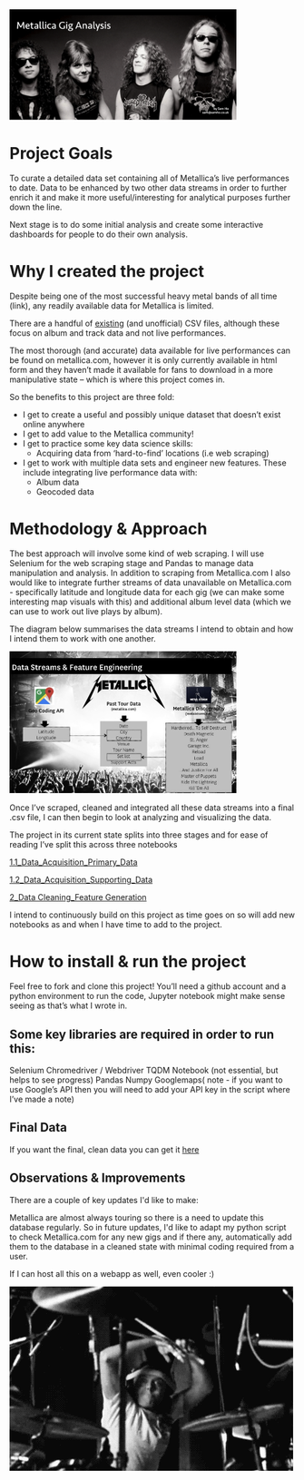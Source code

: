 <img src='Assets/readme.png' style="width: 400px;">

# Project Goals

To curate a detailed data set containing all of Metallica’s live performances to date. Data to be enhanced by two other data streams in order to further enrich it and make it more useful/interesting for analytical purposes further down the line. 

Next stage is to do some initial analysis and create some interactive dashboards for people to do their own analysis.

# Why I created the project 

Despite being one of the most successful heavy metal bands of all time (link), any readily available data for Metallica is limited. 

There are a handful of [existing](https://www.kaggle.com/conklindata/metallica-song-catalog/version/1) (and unofficial) CSV files, although these focus on album and track data and not live performances.

The most thorough (and accurate) data available for live performances can be found on metallica.com, however it is only currently available in html form and they haven’t made it available for fans to download in a more manipulative state – which is where this project comes in.

So the benefits to this project are three fold:

  - I get to create a useful and possibly unique dataset that doesn’t exist online anywhere
  - I get to add value to the Metallica community!
  - I get to practice some key data science skills: 
    - Acquiring data from ‘hard-to-find’ locations (i.e web scraping)
  - I get to work with multiple data sets and engineer new features. These include integrating live performance data with:
    - Album data
    - Geocoded data

# Methodology & Approach

The best approach will involve some kind of web scraping. I will use Selenium for the web scraping stage and Pandas to manage data manipulation and analysis. In addition to scraping from Metallica.com I also would like to integrate further streams of data unavailable on Metallica.com - specifically latitude and longitude data for each gig (we can make some interesting map visuals with this) and additional album level data (which we can use to work out live plays by album).

The diagram below summarises the data streams I intend to obtain and how I intend them to work with one another.

<img src='Assets/data_streams_and_feature_engineering.jpeg' style="width: 400px;">

Once I’ve scraped, cleaned and integrated all these data streams into a final .csv file, I can then begin to look at analyzing and visualizing the data.

The project in its current state splits into three stages and for ease of reading I’ve split this across three notebooks

[1.1_Data_Acquisition_Primary_Data](https://github.com/kitsamho/Metallica-Gig-Analysis/blob/master/1.1_Data_Acquisition_Primary_Data/1.1_Data_Acquisition_Primary_Data.ipynb)

[1.2_Data_Acquisition_Supporting_Data](https://github.com/kitsamho/Metallica-Gig-Analysis/tree/master/1.2_Data_Acquisition_Supporting_Data)

[2_Data Cleaning_Feature Generation](https://github.com/kitsamho/Metallica-Gig-Analysis/tree/master/2_Data%20Cleaning%20%26%20Feature%20Generation)

I intend to continuously build on this project as time goes on so will add new notebooks as and when I have time to add to the project.

# How to install & run the project

Feel free to fork and clone this project! You’ll need a github account and a python environment to run the code, Jupyter notebook might make sense seeing as that’s what I wrote in.

## Some key libraries are required in order to run this:

Selenium
Chromedriver / Webdriver
TQDM Notebook (not essential, but helps to see progress)
Pandas
Numpy
Googlemaps( note - if you want to use Google’s API then you will need to add your API key in the script where I’ve made a note)

## Final Data

If you want the final, clean data you can get it [here](https://github.com/kitsamho/Metallica-Gig-Analysis/tree/master/0_Final%20Clean%20Data)

## Observations & Improvements

There are a couple of key updates I'd like to make:

Metallica are almost always touring so there is a need to update this database regularly. So in future updates, I'd like to adapt my python script to check Metallica.com for any new gigs and if there any, automatically add them to the database in a cleaned state with minimal coding required from a user. 

If I can host all this on a webapp as well, even cooler :)

<img src='Assets/lars.gif'>









